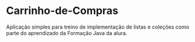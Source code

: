 # Carrinho-de-Compras
Aplicação simples para treino de implementação de listas e coleções como parte do aprendizado da Formação Java da alura. 
